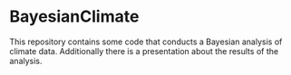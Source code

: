 # BayesianClimate
This repository contains some code that conducts a Bayesian analysis of climate data. Additionally there is a presentation about the results of the analysis.
